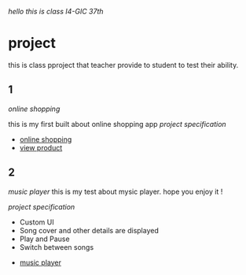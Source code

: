 *hello this is class I4-GIC 37th*

# **project**
this is class pproject that teacher provide to student to test their ability.

## 1
*online shopping*

 this is my first built about online shopping app
 *project specification*
 
 * [online shopping](/../homepage.html)
 * [view product](/../productpage.html)

## 2
*music player*
 this is my test about mysic player.
 hope you enjoy it !

 *project specification*
 + Custom UI
 + Song cover and other details are displayed
 + Play and Pause
 + Switch between songs

 * [music player](/music-player/index.html)


